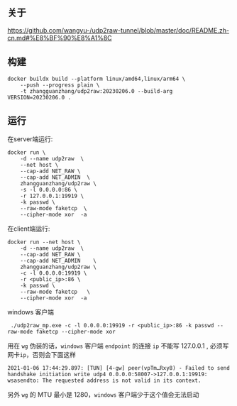 ## 关于

https://github.com/wangyu-/udp2raw-tunnel/blob/master/doc/README.zh-cn.md#%E8%BF%90%E8%A1%8C

## 构建

```
docker buildx build --platform linux/amd64,linux/arm64 \
    --push --progress plain \
    -t zhangguanzhang/udp2raw:20230206.0 --build-arg VERSION=20230206.0 .
```

## 运行

在server端运行:

```shell
docker run \
    -d --name udp2raw  \
    --net host \
    --cap-add NET_RAW \
    --cap-add NET_ADMIN  \
    zhangguanzhang/udp2raw \
    -s -l 0.0.0.0:86 \
    -r 127.0.0.1:19919 \
    -k passwd \
    --raw-mode faketcp  \
    --cipher-mode xor  -a
```

在client端运行:

```
docker run --net host \
    -d --name udp2raw  \
    --cap-add NET_RAW \
    --cap-add NET_ADMIN    \
    zhangguanzhang/udp2raw \
    -c -l 0.0.0.0:19919 \
    -r <public_ip>:86 \
    -k passwd \
    --raw-mode faketcp   \
    --cipher-mode xor  -a
```

windows 客户端

```shell
 ./udp2raw_mp.exe -c -l 0.0.0.0:19919 -r <public_ip>:86 -k passwd --raw-mode faketcp --cipher-mode xor
```

用在 `wg` 伪装的话，`windows` 客户端 `endpoint` 的连接 `ip` 不能写 127.0.0.1 , 必须写网卡`ip`，否则会下面这样

```log
2021-01-06 17:44:29.897: [TUN] [4-gw] peer(vpTm…Rxy8) - Failed to send handshake initiation write udp4 0.0.0.0:58007->127.0.0.1:19919: wsasendto: The requested address is not valid in its context.
```

另外 `wg` 的 MTU 最小是 1280，`windows` 客户端少于这个值会无法启动